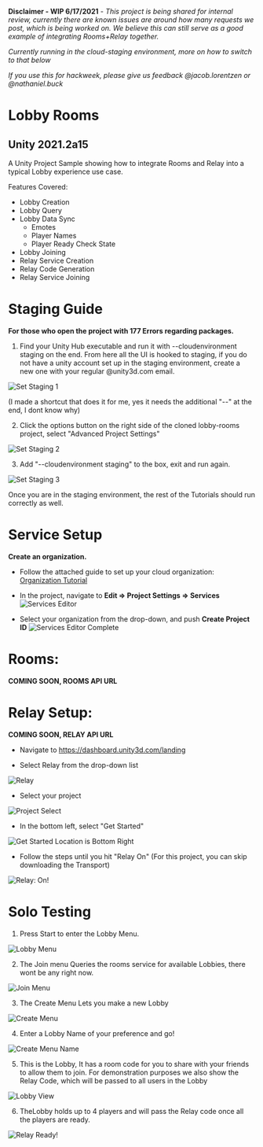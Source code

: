 
**Disclaimer - WIP 6/17/2021** - *This project is being shared for internal review, currently there are known issues are around how many requests we post, which is being worked on. We believe this can still serve as a good example of integrating Rooms+Relay together.*

*Currently running in the cloud-staging environment, more on how to switch to that below*

*If you use this for hackweek, please give us feedback @jacob.lorentzen or @nathaniel.buck*


# Lobby Rooms 
## Unity 2021.2a15


A Unity Project Sample showing how to integrate Rooms and Relay into a typical Lobby experience use case.

Features Covered:
- Lobby Creation
- Lobby Query
- Lobby Data Sync
  - Emotes
  - Player Names
  - Player Ready Check State  
- Lobby Joining
- Relay Service Creation
- Relay Code Generation
- Relay Service Joining


# Staging Guide
**For those who open the project with 177 Errors regarding packages.**

1. Find your Unity Hub executable and run it with --cloudenvironment staging on the end.  From here all the UI is hooked to staging, if you do not have a unity account set up in the staging environment, create a new one with your regular @unity3d.com email.


![Set Staging 1](~Documentation/Images/unityStaging1.png?raw=false "Staging Shortcut" )

(I made a shortcut that does it for me, yes it needs the additional "--" at the end, I dont know why)

2. Click the options button on the right side of the cloned lobby-rooms project, select "Advanced Project Settings"

![Set Staging 2](~Documentation/Images/unityStaging2.png?raw=false "Advanced Project Settings" )

3. Add "--cloudenvironment staging" to the box, exit and run again.

![Set Staging 3](~Documentation/Images/unityStaging3.PNG?raw=false "Staging Suffix" )

Once you are in the staging environment, the rest of the Tutorials should run correctly as well.


# Service Setup
**Create an organization.**

- Follow the attached guide to set up your cloud organization:
[Organization Tutorial](https://support.unity.com/hc/en-us/articles/208592876-How-do-I-create-a-new-Organization-)

- In the project, navigate to **Edit => Project Settings => Services**
![Services Editor](~Documentation/Images/services1.PNG?raw=false "Service in Editor" )


- Select your organization from the drop-down, and push **Create Project ID**
![Services Editor Complete](~Documentation/Images/services2.PNG?raw=false "Service in Editor set up.")

# Rooms:
**COMING SOON, ROOMS API URL**


# Relay Setup:
**COMING SOON, RELAY API URL**

- Navigate to https://dashboard.unity3d.com/landing

- Select Relay from the drop-down list

![Relay](~Documentation/Images/dashboard1.PNG?raw=true "Relay location.")


- Select your project

![Project Select](~Documentation/Images/dashboard2.PNG?raw=true "Project Select")


- In the bottom left, select "Get Started"

![Get Started Location is Bottom Right](~Documentation/Images/dashboard3.PNG?raw=true "Bottom right for Getting Started")


- Follow the steps until you hit "Relay On"
(For this project, you can skip downloading the Transport)

![Relay: On!](~Documentation/Images/dashboard4.PNG?raw=true "Hit Relay On")



# Solo Testing

1. Press Start to enter the Lobby Menu.

![Lobby Menu](~Documentation/Images/mainMenu1.PNG?raw=true "Lobby Menu")


2. The Join menu Queries the rooms service for available Lobbies, there wont be any right now.

![Join Menu](~Documentation/Images/joinMenu2.PNG?raw=true "Join Menu")


3. The Create Menu Lets you make a new Lobby

![Create Menu](~Documentation/Images/createMenu3.PNG?raw=true "Create Menu")


4. Enter a Lobby Name of your preference and go!

![Create Menu Name](~Documentation/Images/createMenuName4.PNG?raw=true "Create Menu Name")


5. This is the Lobby, It has a room code for you to share with your friends to allow them to join.
For demonstration purposes we also show the Relay Code, which will be passed to all users in the Lobby

![Lobby View](~Documentation/Images/lobbyView5.PNG?raw=true "Lobby View")


6. TheLobby holds up to 4 players and will pass the Relay code once all the players are ready.

![Relay Ready!](~Documentation/Images/lobbyViewIP6.PNG?raw=true "Create Menu Name")
